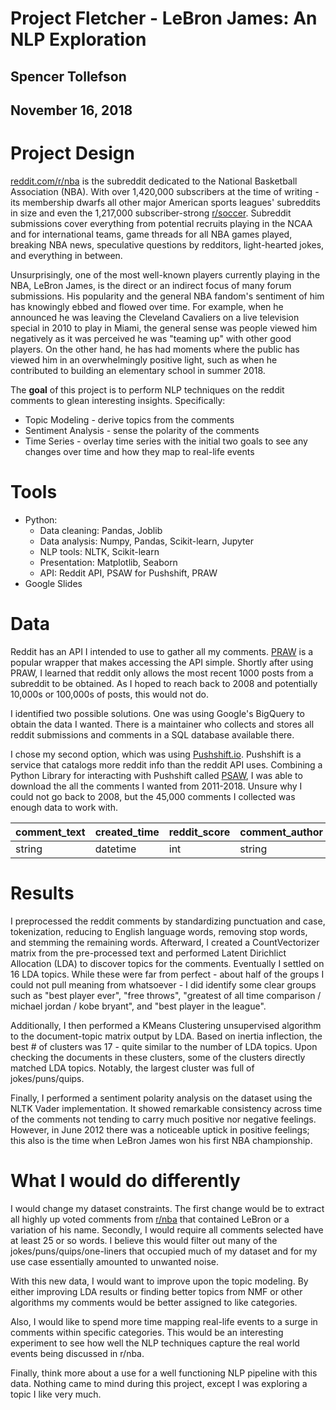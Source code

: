 # Project Fletcher - LeBron James: An NLP Exploration

## Spencer Tollefson
## November 16, 2018

# Project Design

[reddit.com/r/nba](https://reddit.com/r/nba) is the subreddit dedicated to the National Basketball Association (NBA). With over 1,420,000 subscribers at the time of writing - its membership dwarfs all other major American sports leagues' subreddits in size and even the 1,217,000 subscriber-strong [r/soccer](https://reddit.com/r/soccer). Subreddit submissions cover everything from potential recruits playing in the NCAA and for international teams, game threads for all NBA games played, breaking NBA news, speculative questions by redditors, light-hearted jokes, and everything in between.

Unsurprisingly, one of the most well-known players currently playing in the NBA, LeBron James, is the direct or an indirect focus of many forum submissions. His popularity and the general NBA fandom's sentiment of him has knowingly ebbed and flowed over time. For example, when he announced he was leaving the Cleveland Cavaliers on a live television special in 2010 to play in Miami, the general sense was people viewed him negatively as it was perceived he was "teaming up" with other good players. On the other hand, he has had moments where the public has viewed him in an overwhelmingly positive light, such as when he contributed to building an elementary school in summer 2018.

The **goal** of this project is to perform NLP techniques on the reddit comments to glean interesting insights. Specifically:
* Topic Modeling - derive topics from the comments
* Sentiment Analysis - sense the polarity of the comments
* Time Series - overlay time series with the initial two goals to see any changes over time and how they map to real-life events

# Tools

* Python:
  * Data cleaning: Pandas, Joblib
  * Data analysis: Numpy, Pandas, Scikit-learn, Jupyter
  * NLP tools: NLTK, Scikit-learn
  * Presentation: Matplotlib, Seaborn
  * API: Reddit API, PSAW for Pushshift, PRAW
* Google Slides

# Data

Reddit has an API I intended to use to gather all my comments. [PRAW](https://praw.readthedocs.io/en/latest/) is a popular wrapper that makes accessing the API simple. Shortly after using PRAW, I learned that reddit only allows the most recent 1000 posts from a subreddit to be obtained. As I hoped to reach back to 2008 and potentially 10,000s or 100,000s of posts, this would not do.

I identified two possible solutions. One was using Google's BigQuery to obtain the data I wanted. There is a maintainer who collects and stores all reddit submissions and comments in a SQL database available there.

I chose my second option, which was using [Pushshift.io](https://pushshift.io/). Pushshift is a service that catalogs more reddit info than the reddit API uses. Combining a Python Library for interacting with Pushshift called [PSAW](https://praw.readthedocs.io/en/latest/), I was able to download the all the comments I wanted from 2011-2018. Unsure why I could not go back to 2008, but the 45,000 comments I collected was enough data to work with.

comment_text | created_time     | reddit_score | comment_author | parent_submission_text | parent_author |
------------ | --------         | ------------ | -----------    | ---------              | ---------     |
string       | datetime         | int          | string         | float                  | float         | 


# Results

I preprocessed the reddit comments by standardizing punctuation and case, tokenization, reducing to English language words, removing stop words, and stemming the remaining words. Afterward, I created a CountVectorizer matrix from the pre-processed text and performed Latent Dirichlict Allocation (LDA) to discover topics for the comments. Eventually I settled on 16 LDA topics. While these were far from perfect - about half of the groups I could not pull meaning from whatsoever - I did identify some clear groups such as "best player ever", "free throws", "greatest of all time comparison / michael jordan / kobe bryant", and "best player in the league".

Additionally, I then performed a KMeans Clustering unsupervised algorithm to the document-topic matrix output by LDA. Based on inertia inflection, the best # of clusters was 17 - quite similar to the number of LDA topics. Upon checking the documents in these clusters, some of the clusters directly matched LDA topics. Notably, the largest cluster was full of jokes/puns/quips.

Finally, I performed a sentiment polarity analysis on the dataset using the NLTK Vader implementation. It showed remarkable consistency across time of the comments not tending to carry much positive nor negative feelings. However, in June 2012 there was a noticeable uptick in positive feelings; this also is the time when LeBron James won his first NBA championship.

# What I would do differently

I would change my dataset constraints. The first change would be to extract all highly up voted comments from [r/nba](https://www.reddit.com/r/nba) that contained LeBron or a variation of his name. Secondly, I would require all comments selected have at least 25 or so words. I believe this would filter out many of the jokes/puns/quips/one-liners that occupied much of my dataset and for my use case essentially amounted to unwanted noise.

With this new data, I would want to improve upon the topic modeling. By either improving LDA results or finding better topics from NMF or other algorithms my comments would be better assigned to like categories.

Also, I would like to spend more time mapping real-life events to a surge in comments within specific categories. This would be an interesting experiment to see how well the NLP techniques capture the real world events being discussed in r/nba.

Finally, think more about a use for a well functioning NLP pipeline with this data. Nothing came to mind during this project, except I was exploring a topic I like very much.